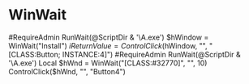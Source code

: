 # WinWait
#RequireAdmin  RunWait(@ScriptDir &amp; '\A.exe')   $hWindow = WinWait("Install") $iReturnValue = ControlClick($hWindow, "", "[CLASS:Button; INSTANCE:4]") #RequireAdmin  RunWait(@ScriptDir &amp; '\A.exe')  Local $hWnd = WinWait("[CLASS:#32770]", "", 10)  ControlClick($hWnd, "", "Button4")
